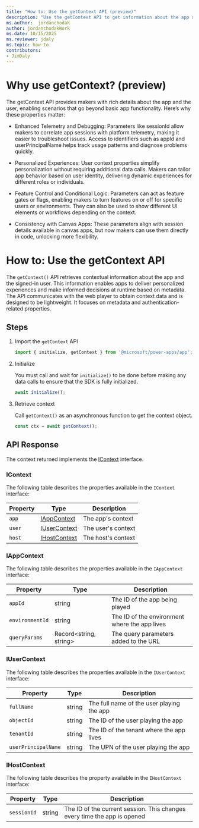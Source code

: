 ```yaml
---
title: "How to: Use the getContext API (preview)"
description: "Use the getContext API to get information about the app and signed-in user. This information enables apps to deliver personalized experiences and make informed decisions at runtime based on metadata."
ms.author:  jordanchodak
author: jordanchodakWork
ms.date: 10/15/2025
ms.reviewer: jdaly
ms.topic: how-to
contributors:
- JimDaly
---
```


# Why use getContext? (preview)
The getContext API provides makers with rich details about the app and the user, enabling scenarios that go beyond basic app functionality. Here’s why these properties matter:

- Enhanced Telemetry and Debugging: Parameters like sessionId allow makers to correlate app sessions with platform telemetry, making it easier to troubleshoot issues. Access to identifiers such as appId and userPrincipalName helps track usage patterns and diagnose problems quickly.

- Personalized Experiences: User context properties simplify personalization without requiring additional data calls. Makers can tailor app behavior based on user identity, delivering dynamic experiences for different roles or individuals.

- Feature Control and Conditional Logic: Parameters can act as feature gates or flags, enabling makers to turn features on or off for specific users or environments. They can also be used to show different UI elements or workflows depending on the context.

- Consistency with Canvas Apps: These parameters align with session details available in canvas apps, but now makers can use them directly in code, unlocking more flexibility.


# How to: Use the getContext API

The `getContext()` API retrieves contextual information about the app and the signed-in user. This information enables apps to deliver personalized experiences and make informed decisions at runtime based on metadata. The API communicates with the web player to obtain context data and is designed to be lightweight. It focuses on metadata and authentication-related properties.

## Steps

1. Import the `getContext` API

   ```typescript
   import { initialize, getContext } from '@microsoft/power-apps/app'; 
   ```

1. Initialize

   You must call and wait for `initialize()` to be done before making any data calls to ensure that the SDK is fully initialized.

   ```typescript
   await initialize(); 
   ```

1. Retrieve context

   Call `getContext()` as an asynchronous function to get the context object.

   ```typescript
   const ctx = await getContext();
   ```

## API Response

The context returned implements the [IContext](#icontext) interface.

### IContext

The following table describes the properties available in the `IContext` interface:

|Property|Type|Description|
|---|---|---|
| `app` | [IAppContext](#iappcontext) | The app's context |
| `user` | [IUserContext](#iusercontext) | The user's context |
| `host` | [IHostContext](#ihostcontext) | The host's context |

### IAppContext

The following table describes the properties available in the `IAppContext` interface:

|Property|Type|Description|
|---|---|---|
| `appId`| string | The ID of the app being played |
| `environmentId`| string | The ID of the environment where the app lives |
| `queryParams` | Record<string, string> | The query parameters added to the URL |

### IUserContext

The following table describes the properties available in the `IUserContext` interface:

|Property|Type|Description|
|---|---|---|
| `fullName` | string | The full name of the user playing the app |
| `objectId` | string | The ID of the user playing the app |
| `tenantId` | string | The ID of the tenant where the app lives |
| `userPrincipalName` | string | The UPN of the user playing the app |

### IHostContext

The following table describes the property available in the `IHostContext` interface:

|Property|Type|Description|
|---|---|---|
| `sessionId` | string | The ID of the current session. This changes every time the app is opened |
